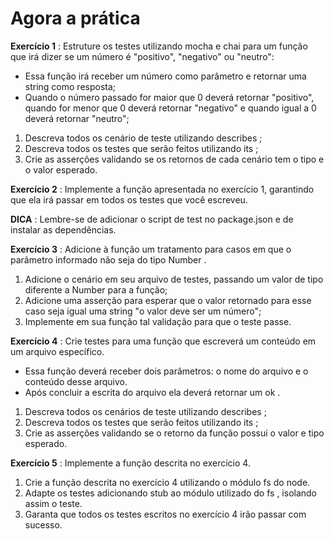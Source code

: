 # Agora a prática

**Exercício 1** : Estruture os testes utilizando mocha e chai para um função que irá dizer se um número é "positivo", "negativo" ou "neutro":

  * Essa função irá receber um número como parâmetro e retornar uma string como resposta;
  * Quando o número passado for maior que 0 deverá retornar "positivo", quando for menor que 0 deverá retornar "negativo" e quando igual a 0 deverá retornar "neutro";

1. Descreva todos os cenário de teste utilizando describes ;
2. Descreva todos os testes que serão feitos utilizando its ;
3. Crie as asserções validando se os retornos de cada cenário tem o tipo e o valor esperado.

**Exercício 2** : Implemente a função apresentada no exercício 1, garantindo que ela irá passar em todos os testes que você escreveu.

**DICA** : Lembre-se de adicionar o script de test no package.json e de instalar as dependências.

**Exercício 3** : Adicione à função um tratamento para casos em que o parâmetro informado não seja do tipo Number .

1. Adicione o cenário em seu arquivo de testes, passando um valor de tipo diferente a Number para a função;
2. Adicione uma asserção para esperar que o valor retornado para esse caso seja igual uma string "o valor deve ser um número";
3. Implemente em sua função tal validação para que o teste passe.

**Exercício 4** : Crie testes para uma função que escreverá um conteúdo em um arquivo específico.
  * Essa função deverá receber dois parâmetros: o nome do arquivo e o conteúdo desse arquivo.
  * Após concluir a escrita do arquivo ela deverá retornar um ok .

1. Descreva todos os cenários de teste utilizando describes ;
2. Descreva todos os testes que serão feitos utilizando its ;
3. Crie as asserções validando se o retorno da função possui o valor e tipo esperado.

**Exercício 5** : Implemente a função descrita no exercício 4.

1. Crie a função descrita no exercício 4 utilizando o módulo fs do node.
2. Adapte os testes adicionando stub ao módulo utilizado do fs , isolando assim o teste.
3. Garanta que todos os testes escritos no exercício 4 irão passar com sucesso.
